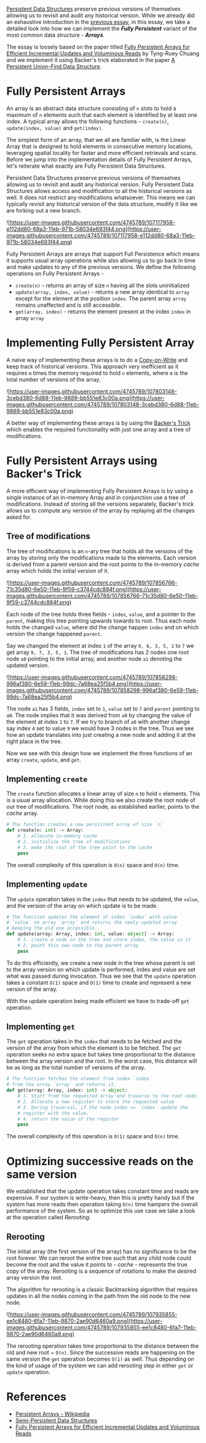 [Persistent Data Structures](https://arpitbhayani.me/blogs/persistent-data-structures-introduction) preserve previous versions of themselves allowing us to revisit and audit any historical version. While we already did an exhaustive introduction in the [previous essay](https://arpitbhayani.me/blogs/persistent-data-structures-introduction), in this essay, we take a detailed look into how we can implement the ***Fully Persistent*** variant of the most common data structure - ***Arrays***.

The essay is loosely based on the paper titled [Fully Persistent Arrays for Efficient Incremental Updates and Voluminous Reads](https://link.springer.com/chapter/10.1007/3-540-55253-7_7) by Tyng-Ruey Chuang and we implement it using Backer's trick elaborated in the paper [A Persistent Union-Find Data Structure](https://www.lri.fr/~filliatr/ftp/publis/puf-wml07.pdf).

# Fully Persistent Arrays

An array is an abstract data structure consisting of `n` slots to hold a maximum of `n` elements such that each element is identified by at least one index. A typical array allows the following functions - `create(n)`, `update(index, value)` and `get(index)`.

The simplest form of an array, that we all are familiar with, is the Linear Array that is designed to hold elements in consecutive memory locations, leveraging spatial locality for faster and more efficient retrievals and scans. Before we jump into the implementation details of Fully Persistent Arrays, let's reiterate what exactly are Fully Persistent Data Structures.

Persistent Data Structures preserve previous versions of themselves allowing us to revisit and audit any historical version. Fully Persistent Data Structures allows access and modification to all the historical versions as well. It does not restrict any modifications whatsoever. This means we can typically revisit any historical version of the data structure, modify it like we are forking out a new branch.

![https://user-images.githubusercontent.com/4745789/107117958-e112dd80-68a3-11eb-971b-58034e693f44.png](https://user-images.githubusercontent.com/4745789/107117958-e112dd80-68a3-11eb-971b-58034e693f44.png)

Fully Persistent Arrays are arrays that support Full Persistence which means it supports usual array operations while also allowing us to go back in time and make updates to any of the previous versions. We define the following operations on Fully Persistent Arrays -

- `create(n)` - returns an array of size `n` having all the slots uninitialized
- `update(array, index, value)` - returns a new array identical to `array` except for the element at the position `index`. The parent array `array` remains unaffected and is still accessible.
- `get(array, index)` - returns the element present at the index `index` in array `array`

# Implementing Fully Persistent Array

A naive way of implementing these arrays is to do a [Copy-on-Write](https://arpitbhayani.me/blogs/copy-on-write) and keep track of historical versions. This approach very inefficient as it requires `m` times the memory required to hold `n` elements, where `m` is the total number of versions of the array.

![https://user-images.githubusercontent.com/4745789/107803148-3cebd380-6d88-11eb-9889-bb551e83c00a.png](https://user-images.githubusercontent.com/4745789/107803148-3cebd380-6d88-11eb-9889-bb551e83c00a.png)

A better way of implementing these arrays is by using the [Backer's Trick](https://www.lri.fr/~filliatr/ftp/publis/spds-rr.pdf) which enables the required functionality with just one array and a tree of modifications.

# Fully Persistent Arrays using Backer's Trick

A more efficient way of implementing Fully Persistent Arrays is by using a single instance of an in-memory Array and in conjunction use a tree of modifications. Instead of storing all the versions separately, Backer's trick allows us to compute any version of the array by replaying all the changes asked for.

## Tree of modifications

The tree of modifications is an `n`-ary tree that holds all the versions of the array by storing only the modifications made to the elements. Each version is derived from a parent version and the root points to the in-memory *cache* array which holds the initial version of it.

![https://user-images.githubusercontent.com/4745789/107856766-71c35d80-6e50-11eb-9f59-c3744cdc884f.png](https://user-images.githubusercontent.com/4745789/107856766-71c35d80-6e50-11eb-9f59-c3744cdc884f.png)

Each node of the tree holds three fields - `index`, `value`, and a pointer to the `parent`, making this tree pointing upwards towards to root. Thus each node holds the changed `value`, where did the change happen `index` and on which version the change happened `parent`.

Say we changed the element at index `1` of the array `9, 6, 3, 5, 1`  to `7` we get array `9, 7, 3, 5, 1`. The tree of modifications has 2 nodes one root node `a0` pointing to the initial array, and another node `a1` denoting the updated version.

![https://user-images.githubusercontent.com/4745789/107858298-996af380-6e59-11eb-99dc-7a68ea25f5b4.png](https://user-images.githubusercontent.com/4745789/107858298-996af380-6e59-11eb-99dc-7a68ea25f5b4.png)

The node `a1` has 3 fields, `index` set to `1`, `value` set to `7` and `parent` pointing to `a0`. The node implies that it was derived from `a0` by changing the value of the element at index `1` to `7`. If we try to branch of `a0` with another change say index `4` set to value `9` we would have 3 nodes in the tree. Thus we see how an update translates into just creating a new node and adding it at the right place in the tree.

Now we see with this design how we implement the three functions of an array `create`, `update`, and `get`.

## Implementing `create`

The `create` function allocates a linear array of size `n` to hold `n` elements. This is a usual array allocation. While doing this we also create the root node of our tree of modifications. The root node, as established earlier, points to the *cache* array.

```python
# The function creates a new persistent array of size `n`
def create(n: int) -> Array:
    # 1. allocate in-memory cache
    # 2. initialize the tree of modifications
    # 3. make the root of the tree point to the cache
    pass
```

The overall complexity of this operation is `O(n)` space and `O(n)` time.

## Implementing `update`

The `update` operation takes in the `index` that needs to be updated, the `value`, and the version of the array on which update is to be made.

```python
# The function updates the element at index `index` with value
# `value` on array `array` and returns the newly updated array
# keeping the old one accessible.
def update(array: Array, index: int, value: object) -> Array:
    # 1. create a node in the tree and store index, the value in it
    # 2. point this new node to the parent array
    pass
```

To do this efficiently, we create a new node in the tree whose parent is set to the array version on which update is performed, index and value are set what was passed during invocation. Thus we see that the `update` operation takes a constant `O(1)` space and `O(1)` time to create and represent a new version of the array.

With the update operation being made efficient we have to trade-off `get` operation.

## Implementing `get`

The `get` operation takes in the `index` that needs to be fetched and the version of the array from which the element is to be fetched. The `get` operation seeks no extra space but takes time proportional to the distance between the array version and the root. In the worst case, this distance will be as long as the total number of versions of the array.

```python
# The function fetches the element from index `index`
# from the array `array` and returns it.
def get(array: Array, index: int) -> object:
    # 1. Start from the requested array and traverse to the root node.
    # 2. Allocate a new register to store the requested value
    # 3. During traversal, if the node.index == `index` update the
    # register with the value.
    # 4. return the value of the register
    pass
```

The overall complexity of this operation is `O(1)` space and `O(n)` time.

# Optimizing successive reads on the same version

We established that the update operation takes constant time and reads are expensive. If our system is write-heavy, then this is pretty handy but if the system has more reads then operation taking `O(n)` time hampers the overall performance of the system. So as to optimize this use case we take a look at the operation called *Rerooting.*

## Rerooting

The initial array (the first version of the array) has no significance to be the root forever. We can reroot the entire tree such that any child node could become the root and the value it points to - *cache* - represents the true copy of the array. Rerooting is a sequence of rotations to make the desired array version the root.

The algorithm for rerooting is a classic Backtracking algorithm that requires updates in all the nodes coming in the path from the old node to the new node.

![https://user-images.githubusercontent.com/4745789/107935855-ee1c8480-6fa7-11eb-9870-2ae90d6460a9.png](https://user-images.githubusercontent.com/4745789/107935855-ee1c8480-6fa7-11eb-9870-2ae90d6460a9.png)

The rerooting operation takes time proportional to the distance between the old and new root ~ `O(n)`. Since the successive reads are happening on the same version the `get` operation becomes `O(1)` as well. Thus depending on the kind of usage of the system we can add rerooting step in either `get` or `update` operation.

# References

- [Persistent Arrays - Wikipedia](https://en.wikipedia.org/wiki/Persistent_array)
- [Semi-Persistent Data Structures](https://www.lri.fr/~filliatr/ftp/publis/spds-rr.pdf)
- [Fully Persistent Arrays for Efficient Incremental Updates and Voluminous Reads](https://link.springer.com/chapter/10.1007/3-540-55253-7_7)
